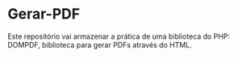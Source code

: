 # Gerar-PDF
Este repositório vai armazenar a prática de uma biblioteca do PHP: DOMPDF, biblioteca para gerar PDFs através do HTML.
